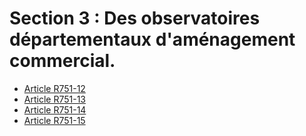 # Section 3 : Des observatoires départementaux d'aménagement commercial.

- [Article R751-12](article-r751-12.md)
- [Article R751-13](article-r751-13.md)
- [Article R751-14](article-r751-14.md)
- [Article R751-15](article-r751-15.md)
